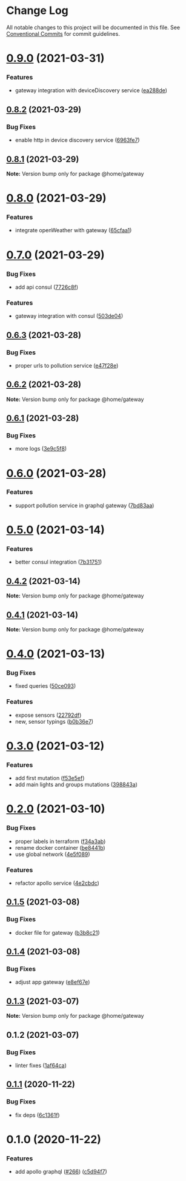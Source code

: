 # Change Log

All notable changes to this project will be documented in this file.
See [Conventional Commits](https://conventionalcommits.org) for commit guidelines.

# [0.9.0](https://github.com/mariusz-kabala/homeAutomation/compare/@home/gateway@0.8.2...@home/gateway@0.9.0) (2021-03-31)


### Features

* gateway integration with deviceDiscovery service ([ea288de](https://github.com/mariusz-kabala/homeAutomation/commit/ea288de49e5d75f82f259eb7f50ce341fbe83e33))





## [0.8.2](https://github.com/mariusz-kabala/homeAutomation/compare/@home/gateway@0.8.1...@home/gateway@0.8.2) (2021-03-29)


### Bug Fixes

* enable http in device discovery service ([6963fe7](https://github.com/mariusz-kabala/homeAutomation/commit/6963fe70938cb30dd47539678dfd892d0d666e71))





## [0.8.1](https://github.com/mariusz-kabala/homeAutomation/compare/@home/gateway@0.8.0...@home/gateway@0.8.1) (2021-03-29)

**Note:** Version bump only for package @home/gateway





# [0.8.0](https://github.com/mariusz-kabala/homeAutomation/compare/@home/gateway@0.7.0...@home/gateway@0.8.0) (2021-03-29)


### Features

* integrate openWeather with gateway ([65cfaa1](https://github.com/mariusz-kabala/homeAutomation/commit/65cfaa199c3a56f5f156cf33a6d54c17396bdd46))





# [0.7.0](https://github.com/mariusz-kabala/homeAutomation/compare/@home/gateway@0.6.3...@home/gateway@0.7.0) (2021-03-29)


### Bug Fixes

* add api consul ([7726c8f](https://github.com/mariusz-kabala/homeAutomation/commit/7726c8fe6e3d4b481d31c3b8e7e0af1bc895174f))


### Features

* gateway integration with consul ([503de04](https://github.com/mariusz-kabala/homeAutomation/commit/503de0426d61d6ceeaa227e5adea57bdac290c90))





## [0.6.3](https://github.com/mariusz-kabala/homeAutomation/compare/@home/gateway@0.6.2...@home/gateway@0.6.3) (2021-03-28)


### Bug Fixes

* proper urls to pollution service ([e47f28e](https://github.com/mariusz-kabala/homeAutomation/commit/e47f28e98e5658f731074fc9a0ebda2faa11da1f))





## [0.6.2](https://github.com/mariusz-kabala/homeAutomation/compare/@home/gateway@0.6.1...@home/gateway@0.6.2) (2021-03-28)

**Note:** Version bump only for package @home/gateway





## [0.6.1](https://github.com/mariusz-kabala/homeAutomation/compare/@home/gateway@0.6.0...@home/gateway@0.6.1) (2021-03-28)


### Bug Fixes

* more logs ([3e9c5f8](https://github.com/mariusz-kabala/homeAutomation/commit/3e9c5f8973db3bff1453ad7f6dc4fb465a5e9f9c))





# [0.6.0](https://github.com/mariusz-kabala/homeAutomation/compare/@home/gateway@0.5.0...@home/gateway@0.6.0) (2021-03-28)


### Features

* support pollution service in graphql gateway ([7bd83aa](https://github.com/mariusz-kabala/homeAutomation/commit/7bd83aa891ebebcaafe1fdad8308f9cd1bf68c4f))





# [0.5.0](https://github.com/mariusz-kabala/homeAutomation/compare/@home/gateway@0.4.2...@home/gateway@0.5.0) (2021-03-14)


### Features

* better consul integration ([7b31751](https://github.com/mariusz-kabala/homeAutomation/commit/7b317519e1f5d1b83466742ca7dfaf824a444251))





## [0.4.2](https://github.com/mariusz-kabala/homeAutomation/compare/@home/gateway@0.4.1...@home/gateway@0.4.2) (2021-03-14)

**Note:** Version bump only for package @home/gateway





## [0.4.1](https://github.com/mariusz-kabala/homeAutomation/compare/@home/gateway@0.4.0...@home/gateway@0.4.1) (2021-03-14)

**Note:** Version bump only for package @home/gateway





# [0.4.0](https://github.com/mariusz-kabala/homeAutomation/compare/@home/gateway@0.3.0...@home/gateway@0.4.0) (2021-03-13)


### Bug Fixes

* fixed queries ([50ce093](https://github.com/mariusz-kabala/homeAutomation/commit/50ce09392da6c0cdc76c13318a40687d64933333))


### Features

* expose sensors ([22792df](https://github.com/mariusz-kabala/homeAutomation/commit/22792df13744e583767c079db28ae2067c678fc9))
* new, sensor typings ([b0b36e7](https://github.com/mariusz-kabala/homeAutomation/commit/b0b36e72e6c17e060fb43558f1f7f43ce71b1e14))





# [0.3.0](https://github.com/mariusz-kabala/homeAutomation/compare/@home/gateway@0.2.0...@home/gateway@0.3.0) (2021-03-12)


### Features

* add first mutation ([f53e5ef](https://github.com/mariusz-kabala/homeAutomation/commit/f53e5efad1dbbfdb2e1f7dd3e2724476da81ad3e))
* add main lights and groups mutations ([398843a](https://github.com/mariusz-kabala/homeAutomation/commit/398843aa6ec825596d2130e95f7c1efeb6dc91e4))





# [0.2.0](https://github.com/mariusz-kabala/homeAutomation/compare/@home/gateway@0.1.5...@home/gateway@0.2.0) (2021-03-10)


### Bug Fixes

* proper labels in terraform ([f34a3ab](https://github.com/mariusz-kabala/homeAutomation/commit/f34a3ab7dd88c6848dac61daf33be89e4e819221))
* rename docker container ([be8441b](https://github.com/mariusz-kabala/homeAutomation/commit/be8441b204f8d7a391a984838fefe521648656ba))
* use global network ([4e5f089](https://github.com/mariusz-kabala/homeAutomation/commit/4e5f08965a0fe0f9e6f9bc937ca4bfb88108ff04))


### Features

* refactor apollo service ([4e2cbdc](https://github.com/mariusz-kabala/homeAutomation/commit/4e2cbdc5704f3bfaa629261c9e468b1e4cc51035))





## [0.1.5](https://github.com/mariusz-kabala/homeAutomation/compare/@home/gateway@0.1.4...@home/gateway@0.1.5) (2021-03-08)


### Bug Fixes

* docker file for gateway ([b3b8c21](https://github.com/mariusz-kabala/homeAutomation/commit/b3b8c2109e9deba74630193bd0e11a414f874854))





## [0.1.4](https://github.com/mariusz-kabala/homeAutomation/compare/@home/gateway@0.1.3...@home/gateway@0.1.4) (2021-03-08)


### Bug Fixes

* adjust app gateway ([e8ef67e](https://github.com/mariusz-kabala/homeAutomation/commit/e8ef67e5fa065aa3d22d376bd586bed0f4f37eff))





## [0.1.3](https://github.com/mariusz-kabala/homeAutomation/compare/@home/gateway@0.1.2...@home/gateway@0.1.3) (2021-03-07)

**Note:** Version bump only for package @home/gateway





## 0.1.2 (2021-03-07)


### Bug Fixes

* linter fixes ([1af64ca](https://github.com/mariusz-kabala/homeAutomation/commit/1af64cabb2e40797838c1a2337fb7c34ac9b4b54))





## [0.1.1](https://github.com/mariusz-kabala/homeAutomation/compare/@home/service-apollo@0.1.0...@home/service-apollo@0.1.1) (2020-11-22)


### Bug Fixes

* fix deps ([6c1361f](https://github.com/mariusz-kabala/homeAutomation/commit/6c1361ff7b01bb85ab4521cb4a83e34429d6fbd6))





# 0.1.0 (2020-11-22)


### Features

* add apollo graphql ([#266](https://github.com/mariusz-kabala/homeAutomation/issues/266)) ([c5d94f7](https://github.com/mariusz-kabala/homeAutomation/commit/c5d94f7114bc69adf4195b55b13a451902ac2b7d))
